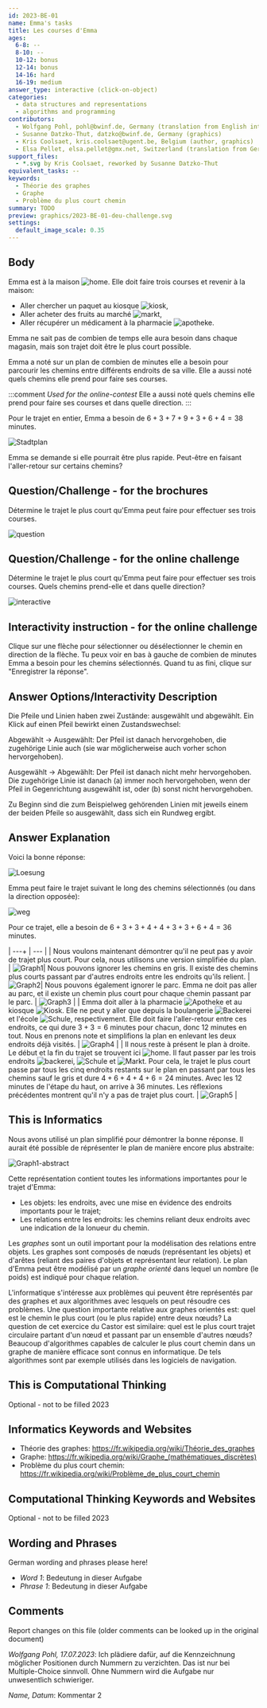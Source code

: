 ```yaml
---
id: 2023-BE-01
name: Emma's tasks
title: Les courses d'Emma
ages:
  6-8: --
  8-10: --
  10-12: bonus
  12-14: bonus
  14-16: hard
  16-19: medium
answer_type: interactive (click-on-object)
categories:
  - data structures and representations
  - algorithms and programming
contributors:
  - Wolfgang Pohl, pohl@bwinf.de, Germany (translation from English into German)
  - Susanne Datzko-Thut, datzko@bwinf.de, Germany (graphics)
  - Kris Coolsaet, kris.coolsaet@ugent.be, Belgium (author, graphics)
  - Elsa Pellet, elsa.pellet@gmx.net, Switzerland (translation from German into French)
support_files:
  - *.svg by Kris Coolsaet, reworked by Susanne Datzko-Thut
equivalent_tasks: --
keywords:
  - Théorie des graphes
  - Graphe
  - Problème du plus court chemin
summary: TODO
preview: graphics/2023-BE-01-deu-challenge.svg
settings:
  default_image_scale: 0.35
---
```



## Body

Emma est à la maison ![home]. Elle doit faire trois courses et revenir à la maison:

- Aller chercher un paquet au kiosque ![kiosk],
- Aller acheter des fruits au marché ![markt],
- Aller récupérer un médicament à la pharmacie ![apotheke].

Emma ne sait pas de combien de temps elle aura besoin dans chaque magasin, mais son trajet doit être le plus court possible.

Emma a noté sur un plan de combien de minutes elle a besoin pour parcourir les chemins entre différents endroits de sa ville. Elle a aussi noté quels chemins elle prend pour faire ses courses.

:::comment
_Used for the online-contest_
Elle a aussi noté quels chemins elle prend pour faire ses courses et dans quelle direction.
:::

 Pour le trajet en entier, Emma a besoin de $6 + 3 + 7 + 9 + 3 + 6 + 4 = 38$ minutes.

![Stadtplan](graphics/2023-BE-01-deu-challenge.svg "Stadtplan")

Emma se demande si elle pourrait être plus rapide. Peut-être en faisant l'aller-retour sur certains chemins?

## Question/Challenge - for the brochures

Détermine le trajet le plus court qu'Emma peut faire pour effectuer ses trois courses. 

![question](graphics/2023-BE-01-deu-challengebrochure.svg)


## Question/Challenge - for the online challenge

Détermine le trajet le plus court qu'Emma peut faire pour effectuer ses trois courses. Quels chemins prend-elle et dans quelle direction?

![interactive](interactive/2023-BE-01-question-interactive2.svg)

## Interactivity instruction - for the online challenge

Clique sur une flèche pour sélectionner ou désélectionner le chemin en direction de la flèche. Tu peux voir en bas à gauche de combien de minutes Emma a besoin pour les chemins sélectionnés. Quand tu as fini, clique sur "Enregistrer la réponse". 

## Answer Options/Interactivity Description

Die Pfeile und Linien haben zwei Zustände: ausgewählt und abgewählt.
Ein Klick auf einen Pfeil bewirkt einen Zustandswechsel:

Abgewählt -> Ausgewählt:
Der Pfeil ist danach hervorgehoben, die zugehörige Linie auch (sie war möglicherweise auch vorher schon hervorgehoben).

Ausgewählt -> Abgewählt:
Der Pfeil ist danach nicht mehr hervorgehoben.  Die zugehörige Linie ist danach (a) immer noch hervorgehoben, wenn der Pfeil in Gegenrichtung ausgewählt ist, oder (b) sonst nicht hervorgehoben.

Zu Beginn sind die zum Beispielweg gehörenden Linien mit jeweils einem der beiden Pfeile so ausgewählt, dass sich ein Rundweg ergibt.


## Answer Explanation

Voici la bonne réponse:

![Loesung](graphics/2023-BE-01-deu-solution.svg "Solution")

Emma peut faire le trajet suivant le long des chemins sélectionnés (ou dans la direction opposée):

![weg](graphics/2023-BE-01-weg.svg "Chemin")

Pour ce trajet, elle a besoin de $6 + 3 + 3 + 4 + 4 + 3 + 3 + 6 + 4 = 36$ minutes.

| ---+ | --- |
| Nous voulons maintenant démontrer qu'il ne peut pas y avoir de trajet plus court. Pour cela, nous utilisons une version simplifiée du plan. | ![Graph1](graphics/graph1.svg "Graphe 1")|
Nous pouvons ignorer les chemins en gris. Il existe des chemins plus courts passant par d'autres endroits entre les endroits qu'ils relient. | ![Graph2](graphics/graph2.svg "Graphe 2")|
Nous pouvons également ignorer le parc. Emma ne doit pas aller au parc, et il existe un chemin plus court pour chaque chemin passant par le parc. | ![Graph3](graphics/graph3.svg "Graphe 3") |
| Emma doit aller à la pharmacie ![Apotheke] et au kiosque ![Kiosk]. Elle ne peut y aller que depuis la boulangerie ![Backerei] et l'école  ![Schule], respectivement. Elle doit faire l'aller-retour entre ces endroits, ce qui dure $3 + 3 = 6$ minutes pour chacun, donc 12 minutes en tout. Nous en prenons note et simplifions la plan en enlevant les deux endroits déjà visités. | ![Graph4](graphics/graph4.svg "Graphe 4") |
| Il nous reste à présent le plan à droite. Le début et la fin du trajet se trouvent ici ![home]. Il faut passer par les trois endroits ![backerei], ![Schule] et ![Markt]. Pour cela, le trajet le plus court passe par tous les cinq endroits restants sur le plan en passant par tous les chemins sauf le gris et dure $4 + 6 + 4 + 4 + 6 = 24$ minutes. Avec les 12 minutes de l'étape du haut, on arrive à 36 minutes. Les réflexions précédentes montrent qu'il n'y a pas de trajet plus court. | ![Graph5](graphics/graph5.svg "Graphe 5") |

[apotheke]: graphics/2023-BE-01-inline-apotheke.svg  "Pharmacie     (20px inline(-0.2ex))"
[markt]: graphics/2023-BE-01-inline-markt.svg        "Marché        (15px inline(-0.2ex))"
[kiosk]: graphics/2023-BE-01-inline-kiosk.svg        "Kiosque       (20px inline(-0.2ex))"
[home]: graphics/2023-BE-01-inline-meinstandort.svg  "Maison d'Emma (16px inline(-0.2ex))"
[schule]: graphics/2023-BE-01-inline-schule.svg      "Ecole         (21px inline(-0.2ex))"
[backerei]: graphics/2023-BE-01-inline-baeckerei.svg "Boulangerie   (20px inline(-0.2ex))"


## This is Informatics

Nous avons utilisé un plan simplifié pour démontrer la bonne réponse. Il aurait été possible de réprésenter le plan de manière encore plus abstraite:

![Graph1-abstract](graphics/graph1-abstract-compatible.svg "Graphe 1 abstrait")

Cette représentation contient toutes les informations importantes pour le trajet d'Emma:
- Les objets: les endroits, avec une mise en évidence des endroits importants pour le trajet;
- Les relations entre les endroits: les chemins reliant deux endroits avec une indication de la lonueur du chemin.

Les _graphes_ sont un outil important pour la modélisation des relations entre objets. Les graphes sont composés de nœuds (représentant les objets) et d'arêtes (reliant des paires d'objets et représentant leur relation). Le plan d'Emma peut être modélisé par un _graphe orienté_ dans lequel un nombre (le poids) est indiqué pour chaque relation.

L'informatique s'intéresse aux problèmes qui peuvent être représentés par des graphes et aux algorithmes avec lesquels on peut résoudre ces problèmes. Une question importante relative aux graphes orientés est: quel est le chemin le plus court (ou le plus rapide) entre deux nœuds? La question de cet exercice du Castor est similaire: quel est le plus court trajet circulaire partant d'un nœud et passant par un ensemble d'autres nœuds? Beaucoup d'algorithmes capables de calculer le plus court chemin dans un graphe de manière efficace sont connus en informatique. De tels algorithmes sont par exemple utilisés dans les logiciels de navigation.


## This is Computational Thinking

Optional - not to be filled 2023


## Informatics Keywords and Websites

- Théorie des graphes:  https://fr.wikipedia.org/wiki/Théorie_des_graphes
- Graphe:  https://fr.wikipedia.org/wiki/Graphe_(mathématiques_discrètes)
- Problème du plus court chemin: https://fr.wikipedia.org/wiki/Problème_de_plus_court_chemin

## Computational Thinking Keywords and Websites

 Optional - not to be filled 2023


## Wording and Phrases

German wording and phrases please here!

 - _Word 1_: Bedeutung in dieser Aufgabe
 - _Phrase 1_: Bedeutung in dieser Aufgabe 


## Comments

Report changes on this file (older comments can be looked up in the original document)

_Wolfgang Pohl, 17.07.2023_:  Ich plädiere dafür, auf die Kennzeichnung möglicher Positionen durch Nummern zu verzichten.  Das ist nur bei Multiple-Choice sinnvoll.  Ohne Nummern wird die Aufgabe nur unwesentlich schwieriger.

_Name, Datum_: Kommentar 2

